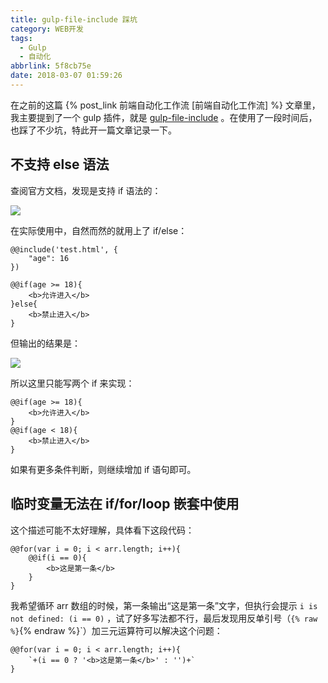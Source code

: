 ```yaml
---
title: gulp-file-include 踩坑
category: WEB开发
tags:
  - Gulp
  - 自动化
abbrlink: 5f8cb75e
date: 2018-03-07 01:59:26
---
```


在之前的这篇 {% post_link 前端自动化工作流 [前端自动化工作流] %} 文章里，我主要提到了一个 gulp 插件，就是 [gulp-file-include](https://www.npmjs.com/package/gulp-file-include) 。在使用了一段时间后，也踩了不少坑，特此开一篇文章记录一下。

<!-- more -->

## 不支持 else 语法

查阅官方文档，发现是支持 if 语法的：

![](https://i.loli.net/2018/03/07/5a9eda9fd10a1.png)

在实际使用中，自然而然的就用上了 if/else：

```
@@include('test.html', {
    "age": 16
})
```

```
@@if(age >= 18){
    <b>允许进入</b>
}else{
    <b>禁止进入</b>
}
```

但输出的结果是：

![](https://i.loli.net/2018/03/07/5a9edf0c340a0.png)

所以这里只能写两个 if 来实现：

```
@@if(age >= 18){
    <b>允许进入</b>
}
@@if(age < 18){
    <b>禁止进入</b>
}
```

如果有更多条件判断，则继续增加 if 语句即可。

## 临时变量无法在 if/for/loop 嵌套中使用

这个描述可能不太好理解，具体看下这段代码：

```
@@for(var i = 0; i < arr.length; i++){
    @@if(i == 0){
        <b>这是第一条</b>
    }
}
```

我希望循环 arr 数组的时候，第一条输出“这是第一条”文字，但执行会提示 `i is not defined: (i == 0)` ，试了好多写法都不行，最后发现用反单引号（`{% raw %}`{% endraw %}`）加三元运算符可以解决这个问题：

```
@@for(var i = 0; i < arr.length; i++){
    `+(i == 0 ? '<b>这是第一条</b>' : '')+`
}
```